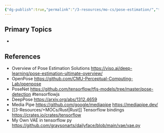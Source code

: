 ```yaml
---
{"dg-publish":true,"permalink":"/3-resources/mo-cs/pose-estimation/","tags":["#ai","programming","📍_MOC","🔧_Technology"],"updated":"2025-10-18T23:16:45.620-07:00"}
---
```


## Primary Topics
- 

## References
- Overview of Pose Estimation Solutions https://viso.ai/deep-learning/pose-estimation-ultimate-overview/
- OpenPose https://github.com/CMU-Perceptual-Computing-Lab/openpose
- PoseNet https://github.com/tensorflow/tfjs-models/tree/master/pose-detection #tensorflowjs
- DeepPose https://arxiv.org/abs/1312.4659
- Media Pipe https://github.com/google/mediapipe https://mediapipe.dev/
- [[3-Resources/+MOCs/Rust\|Rust]] Tensorflow bindings https://crates.io/crates/tensorflow
- My Own VAE in tensorflow py https://github.com/graysonarts/dailyface/blob/main/vae/vae.py